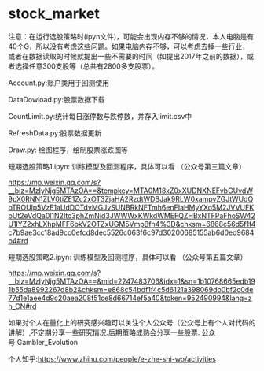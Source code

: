 # stock_market

注意：在运行选股策略时(ipyn文件)，可能会出现内存不够的情况，本人电脑是有40个G，所以没有考虑这些问题。如果电脑内存不够，可以考虑去掉一些行业，或者在数据读取的时候就提出一些不需要的时间（如提出2017年之前的数据），或者选择任意300支股等（总共有2800多支股票）。


Account.py:账户类用于回测使用

DataDowload.py:股票数据下载

CountLimit.py:统计每日涨停数与跌停数，并存入limit.csv中

RefreshData.py:股票数据更新

Draw.py: 绘图程序，绘制股票涨跌图等

短期选股策略1.ipyn: 训练模型及回测程序，具体可以看 （公众号第三篇文章）

https://mp.weixin.qq.com/s?__biz=MzIyNjg5MTAzOA==&tempkey=MTA0M18xZ0xXUDNXNEFvbGUvdW9pX0RNN1ZLV0tiZE1Zc2xOT3ZjaHA2RzdtWDBJak9RLW0xampvZGJtWUdQbTROUlp5VzE1aUdDOTdvMGJvSUNBRkNFTmh6enFIaHMyYXo5M2JVVUFKbUt2eVdQa0l1N2Itc3phZmNid3JWWWxKWkdWMEFQZHBxNTFPaFhoSW42U1lYZ2xhLXhpMFF6bkV2OTZxUGM5VmpBfn4%3D&chksm=6868c56d5f1f4c7b9ae3cc18ad9cc0efcd8dec5526c063f6c97d30200685155ab6d0ed9684b4#rd 


短期选股策略2.ipyn: 训练模型及回测程序，具体可以看 （公众号第五篇文章）

https://mp.weixin.qq.com/s?__biz=MzIyNjg5MTAzOA==&mid=2247483706&idx=1&sn=1b10768665edb191b55da8992267d8b2&chksm=e868c54bdf1f4c5d6121a398069db0bf2c0de77d1e1aee4d9c20aea208f51ce8d66714ef5a40&token=952490994&lang=zh_CN#rd


如果对个人在量化上的研究感兴趣可以关注个人公众号（公众号上有个人对代码的讲解）,不定期分享一些研究情况.后期策略成熟会分享一些股票.
公众号:Gambler_Evolution

个人知乎:https://www.zhihu.com/people/e-zhe-shi-wo/activities
